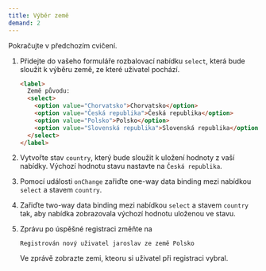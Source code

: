 ```yaml
---
title: Výběr země
demand: 2
---
```


Pokračujte v předchozím cvičení.

1. Přidejte do vašeho formuláře rozbalovací nabídku `select`, která bude sloužit k výběru země, ze které uživatel pochází.

   ```html
   <label>
     Země původu:
     <select>
       <option value="Chorvatsko">Chorvatsko</option>
       <option value="Česká republika">Česká republika</option>
       <option value="Polsko">Polsko</option>
       <option value="Slovenská republika">Slovenská republika</option>
     </select>
   </label>
   ```

1. Vytvořte stav `country`, který bude sloužit k uložení hodnoty z vaší nabídky. Výchozí hodnotu stavu nastavte na `Česká republika`.
1. Pomocí události `onChange` zařiďte one-way data binding mezi nabídkou `select` a stavem `country`.
1. Zařiďte two-way data binding mezi nabídkou `select` a stavem `country` tak, aby nabídka zobrazovala výchozí hodnotu uloženou ve stavu.
1. Zprávu po úspěšné registraci změňte na
   ```
   Registrován nový uživatel jaroslav ze země Polsko
   ```
   Ve zprávě zobrazte zemi, kteoru si uživatel při registraci vybral.
